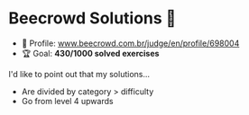 # Beecrowd Solutions 🐝

* 👤 Profile: www.beecrowd.com.br/judge/en/profile/698004
* 🏆 Goal: **430/1000 solved exercises**

I'd like to point out that my solutions...

* Are divided by category > difficulty
* Go from level 4 upwards
